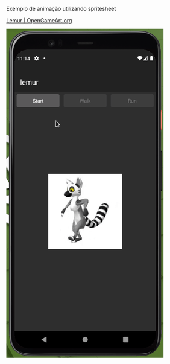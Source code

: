Exemplo de animação utilizando spritesheet

[Lemur | OpenGameArt.org](https://opengameart.org/content/lemur)

![](anim.gif)
